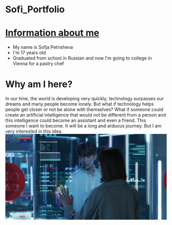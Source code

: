 # Sofi_Portfolio

# [Information about me](https://github.com/Sof-max/portfolio.git)
* My name is Sofja Petrisheva
* I'm 17 years old
* Graduated from school in Russian and now I'm going to college in Vienna for a pastry chef

# Why am I here?
In our time, the world is developing very quickly, technology surpasses our dreams and many people become lonely. But what if technology helps people get closer or not be alone with themselves? What if someone could create an artificial intelligence that would not be different from a person and this intelligence could become an assistant and even a friend. This someone I want to become. It will be a long and arduous journey. But I am very interested in this idea.
![](scale_1200.png)
